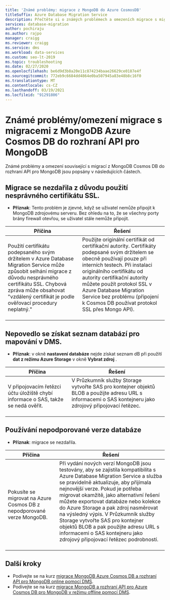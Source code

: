 ```yaml
---
title: 'Známé problémy: migrace z MongoDB do Azure CosmosDB'
titleSuffix: Azure Database Migration Service
description: Přečtěte si o známých problémech a omezeních migrace s migracemi z MongoDB na Azure Cosmos DB pomocí Azure Database Migration Service.
services: database-migration
author: pochiraju
ms.author: rajpo
manager: craigg
ms.reviewer: craigg
ms.service: dms
ms.workload: data-services
ms.custom: seo-lt-2019
ms.topic: troubleshooting
ms.date: 02/27/2020
ms.openlocfilehash: be6d9d3b8a20e11c874234baae26629ce0187e4f
ms.sourcegitcommit: 772eb9c6684dd4864e0ba507945a83e48b8c16f0
ms.translationtype: MT
ms.contentlocale: cs-CZ
ms.lasthandoff: 03/19/2021
ms.locfileid: "91291806"
---
```

# <a name="known-issuesmigration-limitations-with-migrations-from-mongodb-to-azure-cosmos-dbs-api-for-mongodb"></a>Známé problémy/omezení migrace s migracemi z MongoDB Azure Cosmos DB do rozhraní API pro MongoDB

Známé problémy a omezení související s migrací z MongoDB Cosmos DB do rozhraní API pro MongoDB jsou popsány v následujících částech.

## <a name="migration-fails-as-a-result-of-using-the-incorrect-ssl-cert"></a>Migrace se nezdařila z důvodu použití nesprávného certifikátu SSL.

* **Příznak**: Tento problém je zjevné, když se uživatel nemůže připojit k MongoDB zdrojovému serveru. Bez ohledu na to, že se všechny porty brány firewall otevřou, se uživatel stále nemůže připojit.

| Příčina         | Řešení |
| ------------- | ------------- |
| Použití certifikátu podepsaného svým držitelem v Azure Database Migration Service může způsobit selhání migrace z důvodu nesprávného certifikátu SSL. Chybová zpráva může obsahovat "vzdálený certifikát je podle ověřovací procedury neplatný." | Použijte originální certifikát od certifikační autority.  Certifikáty podepsané svým držitelem se obecně používají pouze při interních testech. Při instalaci originálního certifikátu od autority certifikační autority můžete použít protokol SSL v Azure Database Migration Service bez problému (připojení k Cosmos DB používat protokol SSL přes Mongo API).<br><br> |

## <a name="unable-to-get-the-list-of-databases-to-map-in-dms"></a>Nepovedlo se získat seznam databází pro mapování v DMS.

* **Příznak**: v okně **nastavení databáze** nejde získat seznam dB při použití **dat z režimu Azure Storage** v okně **Vybrat zdroj** .

| Příčina         | Řešení |
| ------------- | ------------- |
| V připojovacím řetězci účtu úložiště chybí informace o SAS, takže se nedá ověřit. | V Průzkumník služby Storage vytvořte SAS pro kontejner objektů BLOB a použijte adresu URL s informacemi o SAS kontejneru jako zdrojový připojovací řetězec.<br><br> |

## <a name="using-an-unsupported-version-of-the-database"></a>Používání nepodporované verze databáze

* **Příznak**: migrace se nezdařila.

| Příčina         | Řešení |
| ------------- | ------------- |
| Pokusíte se migrovat na Azure Cosmos DB z nepodporované verze MongoDB. | Při vydání nových verzí MongoDB jsou testovány, aby se zajistila kompatibilita s Azure Database Migration Service a služba se pravidelně aktualizuje, aby přijímala nejnovější verze. Pokud je potřeba migrovat okamžitě, jako alternativní řešení můžete exportovat databáze nebo kolekce do Azure Storage a pak zdroj nasměrovat na výsledný výpis. V Průzkumník služby Storage vytvořte SAS pro kontejner objektů BLOB a pak použijte adresu URL s informacemi o SAS kontejneru jako zdrojový připojovací řetězec podrobností.<br><br> |

## <a name="next-steps"></a>Další kroky

* Podívejte se na kurz [migrace MongoDB Azure Cosmos DB a rozhraní API pro MongoDB online pomocí DMS](tutorial-mongodb-cosmos-db-online.md).
* Podívejte se na kurz [migrace MongoDB a rozhraní API pro Azure Cosmos DB pro MongoDB v režimu offline pomocí DMS](tutorial-mongodb-cosmos-db.md).